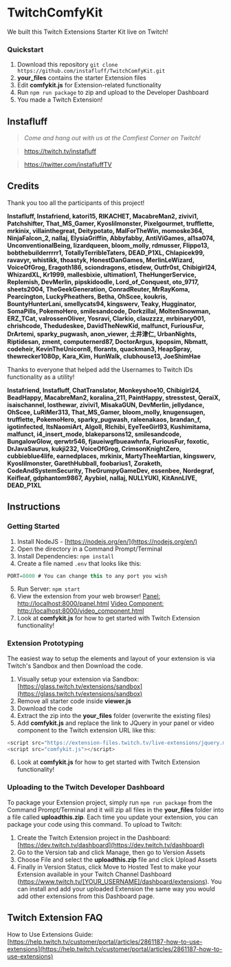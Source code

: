 # TwitchComfyKit
We built this Twitch Extensions Starter Kit live on Twitch!

### Quickstart ###
1. Download this repository `git clone https://github.com/instafluff/TwitchComfyKit.git`
2. **your_files** contains the starter Extension files
3. Edit **comfykit.js** for Extension-related functionality
4. Run `npm run package` to zip and upload to the Developer Dashboard
5. You made a Twitch Extension!


## Instafluff ##
> *Come and hang out with us at the Comfiest Corner on Twitch!*

> https://twitch.tv/instafluff

> https://twitter.com/instafluffTV

## Credits ##
Thank you too all the participants of this project!

**Instafluff, Instafriend, katori15, RIKACHET, MacabreMan2, zivivi1, Patchshifter, That_MS_Gamer, Kyoslilmonster, Pixelgourmet, trufflette, mrkinix, villainthegreat, Deitypotato, MalForTheWin, momoske364, NinjaFalcon_2, nallaj, ElysiaGriffin, Abbyfabby, AntiViGames, al1sa074, UnconventionalBeing, lizardqueen, bloom_molly, rdmusser, Flippo13, bobthebuilderrrrr1, TotallyTerribleTaters, DEAD_P1XL, Chlapicek99, ravavyr, whistikk, thoastyk, HonestDanGames, MerlinLeWizard, VoiceOfGrog, Eragoth186, sciondragons, etisdew, Outfr0st, Chibigirl24, WhizardXL, Kr1999, mallesbixie, ultimation1, TheHungerService, Replemish, DevMerlin, pipskidoodle, Lord_of_Conquest, oto_9717, sheets2004, TheGeekGeneration, ConradReuter, MrRayKoma, Pearcington, LuckyPheathers, Betha, OhScee, koukris, BountyHunterLani, smellycats94, kingswerv, Teaky, Hugginator, SomaPills, PokemoHero, smilesandcode, DorkzillaI, MoltenSnowman, ERZ_TCat, valrossenOliver, Yosravi, Clarkio, clauzzzz, mrbinary001, chrishcode, Thedudeskee, DavidTheNewKid, malfunct, FuriousFur, DrArtemi, sparky_pugwash, anon_viewer, 土井津仁, UrbanNights, Riptidesan, zment, computernerd87, DoctorArgus, kpopsim, Nbmatt, codeheir, KevinTheUnicorn8, florants, quackman3, HeapSpray, thewrecker1080p, Kara_Kim, HunWalk, clubhouse13, JoeShimHae**

Thanks to everyone that helped add the Usernames to Twitch IDs functionality as a utility!

**Instafriend, Instafluff, ChatTranslator, Monkeyshoe10, Chibigirl24, BeadHappy, MacabreMan2, koralina_211, PaintHappy, stresstest, QeraiX, isaischannel, losthewar, zivivi1, MisakaGUN, DevMerlin, jellydance, OhScee, LuRiMer313, That_MS_Gamer, bloom_molly, knugensugen, trufflette, PokemoHero, sparky_pugwash, raleenakaos, brandan_f, igotinfected, ItsNaomiArt, Algoll, Rlchibi, EyeTeeGirl93, Kushimitama, malfunct, i4_insert_mode, blakeparsons12, smilesandcode, BungalowGlow, qerwtr546, fjaueiwgfbueawhnfa, FuriousFur, foxotic, DrJavaSaurus, kukji232, VoiceOfGrog, CrimsonKnightZero, cubbieblue4life, earnedplaces, mrkinix, MartyTheeMartian, kingswerv, Kyoslilmonster, GarethHubball, foobarius1, Zoraketh, CodeAndSystemSecurity, TheGrumpyGameDev, essenbee, Nordegraf, Keifleaf, gdphantom9867, Ayybiel, nallaj, NULLYUKI, KitAnnLIVE, DEAD_P1XL**

## Instructions ##

### Getting Started ###
1. Install NodeJS - [https://nodejs.org/en/](https://nodejs.org/en/)
2. Open the directory in a Command Prompt/Terminal
3. Install Dependencies: `npm install`
4. Create a file named `.env` that looks like this:
```javascript
PORT=8000 # You can change this to any port you wish
```
5. Run Server: `npm start`
6. View the extension from your web browser! [Panel: http://localhost:8000/panel.html](http://localhost:8000) [Video Component: http://localhost:8000/video_component.html](http://localhost:8000/video_component.html)
7. Look at **comfykit.js** for how to get started with Twitch Extension functionality!

### Extension Prototyping ###
The easiest way to setup the elements and layout of your extension is via Twitch's Sandbox and then Download the code.
1. Visually setup your extension via Sandbox: [https://glass.twitch.tv/extensions/sandbox](https://glass.twitch.tv/extensions/sandbox)
2. Remove all starter code inside **viewer.js**
3. Download the code
4. Extract the zip into the **your_files** folder (overwrite the existing files)
5. Add **comfykit.js** and replace the link to JQuery in your panel or video component to the Twitch extension URL like this:
```javascript
<script src="https://extension-files.twitch.tv/live-extensions/jquery.min.js"></script>
<script src="comfykit.js"></script>
```
6. Look at **comfykit.js** for how to get started with Twitch Extension functionality!

### Uploading to the Twitch Developer Dashboard ###
To package your Extension project, simply run `npm run package` from the Command Prompt/Terminal and it will zip all files in the **your_files** folder into a file called **uploadthis.zip**. Each time you update your extension, you can package your code using this command.
To upload to Twitch:
1. Create the Twitch Extension project in the Dashboard: [https://dev.twitch.tv/dashboard](https://dev.twitch.tv/dashboard)
2. Go to the Version tab and click Manage, then go to Version Assets
3. Choose File and select the **uploadthis.zip** file and click Upload Assets
4. Finally in Version Status, click Move to Hosted Test to make your Extension available in your Twitch Channel Dashboard (https://www.twitch.tv/[YOUR_USERNAME]/dashboard/extensions). You can install and add your uploaded Extension the same way you would add other extensions from this Dashboard page.

## Twitch Extension FAQ ##
How to Use Extensions Guide: [https://help.twitch.tv/customer/portal/articles/2861187-how-to-use-extensions](https://help.twitch.tv/customer/portal/articles/2861187-how-to-use-extensions)
